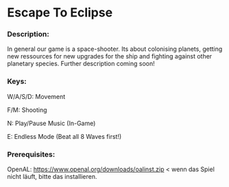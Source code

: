 # Escape To Eclipse

### Description:
In general our game is a space-shooter. Its about colonising planets, getting new ressources for new upgrades for the ship and fighting against other planetary species. Further description coming soon!

### Keys:

W/A/S/D: Movement

F/M: Shooting

N: Play/Pause Music (In-Game)

E: Endless Mode
(Beat all 8 Waves first!)

### Prerequisites: 

OpenAL: https://www.openal.org/downloads/oalinst.zip
< wenn das Spiel nicht läuft, bitte das installieren.
